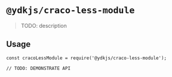 # `@ydkjs/craco-less-module`

> TODO: description

## Usage

```
const cracoLessModule = require('@ydkjs/craco-less-module');

// TODO: DEMONSTRATE API
```
